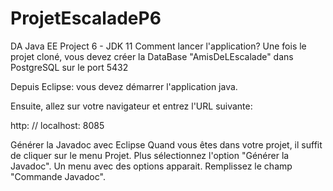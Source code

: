 # ProjetEscaladeP6
DA Java EE Project 6 - JDK 11
Comment lancer l'application?
Une fois le projet cloné, vous devez créer la DataBase "AmisDeLEscalade" dans PostgreSQL sur le port 5432

Depuis Eclipse: vous devez démarrer l'application java.

Ensuite, allez sur votre navigateur et entrez l'URL suivante:

http: // localhost: 8085 

Générer la Javadoc avec Eclipse
Quand vous êtes dans votre projet, il suffit de cliquer sur le menu Projet. Plus sélectionnez l'option "Générer la Javadoc". Un menu avec des options apparait. Remplissez le champ "Commande Javadoc".
